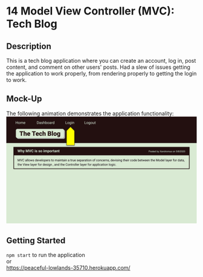 # 14 Model View Controller (MVC): Tech Blog

## Description

This is a tech blog application where you can create an account, log in, post content, and comment on other users' posts. Had a slew of issues getting the application to work properly, from rendering properly to getting the login to work.

## Mock-Up

The following animation demonstrates the application functionality:
![Animation cycles through signing into the app, clicking on buttons, and updating blog posts.](./assets/14-mvc-homework-demo-01.gif)

## Getting Started

`npm start` to run the application
<br/>or
<br/>https://peaceful-lowlands-35710.herokuapp.com/
